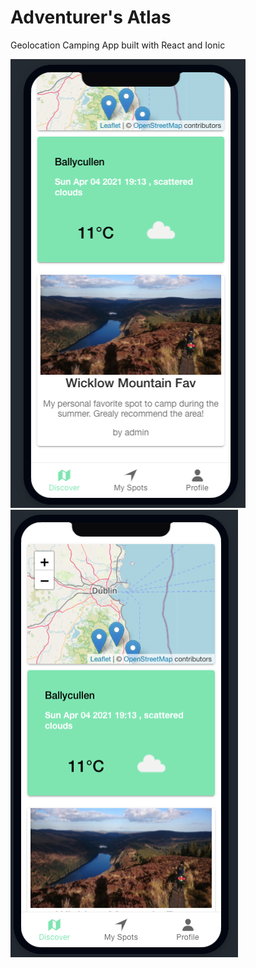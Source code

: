 # Adventurer's Atlas

Geolocation Camping App built with React and Ionic

<div>
<img src="images/Picture%201.png">
<img src="images/Picture2.png">
</div>
